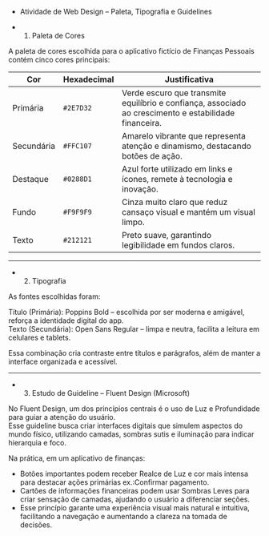 - Atividade de Web Design – Paleta, Tipografia e Guidelines

- 1. Paleta de Cores  

A paleta de cores escolhida para o aplicativo fictício de Finanças Pessoais contém cinco cores principais:  

| Cor        | Hexadecimal | Justificativa |
|------------|-------------|---------------|
| Primária   | `#2E7D32`   | Verde escuro que transmite equilíbrio e confiança, associado ao crescimento e estabilidade financeira. |
| Secundária | `#FFC107`   | Amarelo vibrante que representa atenção e dinamismo, destacando botões de ação. |
| Destaque   | `#0288D1`   | Azul forte utilizado em links e ícones, remete à tecnologia e inovação. |
| Fundo      | `#F9F9F9`   | Cinza muito claro que reduz cansaço visual e mantém um visual limpo. |
| Texto      | `#212121`   | Preto suave, garantindo legibilidade em fundos claros. |

-----------------------------------------------------------------------------------------------------------------------------------------

- 2. Tipografia  

As fontes escolhidas foram:  

 Título (Primária): Poppins Bold – escolhida por ser moderna e amigável, reforça a identidade digital do app.  
 Texto (Secundária): Open Sans Regular – limpa e neutra, facilita a leitura em celulares e tablets.  

Essa combinação cria contraste entre títulos e parágrafos, além de manter a interface organizada e acessível.  

-----------------------------------------------------------------------------------------------------------------------------------------

- 3. Estudo de Guideline – Fluent Design (Microsoft)  

No Fluent Design, um dos princípios centrais é o uso de Luz e Profundidade para guiar a atenção do usuário.  
Esse guideline busca criar interfaces digitais que simulem aspectos do mundo físico, utilizando camadas, sombras sutis e iluminação para indicar hierarquia e foco.  

Na prática, em um aplicativo de finanças:  
- Botões importantes podem receber Realce de Luz e cor mais intensa para destacar ações primárias ex.:Confirmar pagamento.  
- Cartões de informações financeiras podem usar Sombras Leves para criar sensação de camadas, ajudando o usuário a diferenciar seções.  
- Esse princípio garante uma experiência visual mais natural e intuitiva, facilitando a navegação e aumentando a clareza na tomada de decisões.  

